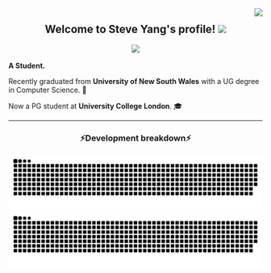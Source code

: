 <img align="right" src="https://visitor-badge.laobi.icu/badge?page_id=typedefSY.typedefSY">

<h2 align="center">
  Welcome to Steve Yang's profile!
  <img src="https://media.giphy.com/media/hvRJCLFzcasrR4ia7z/giphy.gif" width="28">
</h2>

<!-- Typing SVG by DenverCoder1 -->
<p align="center">
  <a href="https://github.com/DenverCoder1/readme-typing-svg">
    <img src="https://readme-typing-svg.herokuapp.com/?font=Fira&color=FF822D&center=true&vCenter=true&lines=Hi+there!+;I+am+Steve.;A+Developer+%2F+Researcher;%23UNSW+Graduate.;Now+at+University+College+London.;Nice+to+meet+you+here~">
  </a>
</p>

**A Student.**

Recently graduated from **University of New South Wales** with a UG degree in Computer Science. 🎉

Now a PG student at **University College London**. 🎓

<hr>

<h3 align="center">⚡Development breakdown⚡</h3>

![github contribution grid snake animation](https://raw.githubusercontent.com/typedefSY/typedefSY/output/github-contribution-grid-snake-dark.svg?palette=github-dark#gh-dark-mode-only)
![github contribution grid snake animation](https://raw.githubusercontent.com/typedefSY/typedefSY/output/github-contribution-grid-snake.svg#gh-light-mode-only)
